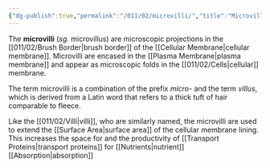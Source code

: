 ```yaml
---
{"dg-publish":true,"permalink":"/011/02/microvilli/","title":"Microvilli","tags":["BIOL422"],"noteIcon":"1","created":"2024-10-19T20:27:19.078-07:00","updated":"2024-10-03T23:18:19.287-07:00"}
---
```


The **microvilli** (*sg.* microvillus) are microscopic projections in the [[011/02/Brush Border\|brush border]] of the [[Cellular Membrane\|cellular membrane]]. Microvilli are encased in the [[Plasma Membrane\|plasma membrane]] and appear as microscopic folds in the [[011/02/Cells\|cellular]] membrane.

The term microvilli is a combination of the prefix *micro-* and the term *villus*, which is derived from a Latin word that refers to a thick tuft of hair comparable to fleece.

Like the [[011/02/Villi\|villi]], who are similarly named, the microvilli are used to extend the [[Surface Area\|surface area]] of the cellular membrane lining. This increases the space for and the productivity of [[Transport Proteins\|transport proteins]] for [[Nutrients\|nutrient]] [[Absorption\|absorption]]
